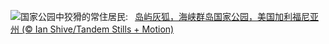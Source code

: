 ![](https://www.bing.com/th?id=OHR.EarthDayFox_ZH-CN7926350207_UHD.jpg&w=1000)国家公园中狡猾的常住居民:&nbsp;&ensp;[岛屿灰狐，海峡群岛国家公园，美国加利福尼亚州 (© Ian Shive/Tandem Stills + Motion)](https://www.bing.com/th?id=OHR.EarthDayFox_ZH-CN7926350207_UHD.jpg)
<br><br/>
